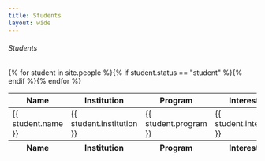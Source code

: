 ```yaml
---
title: Students
layout: wide
---
```

<!-- TODO use unminified version, customize style-->
<style>
.page-item.active .page-link {
  background-color: none !important;
  border-color: none !important;
}
</style>

<link href="https://cdn.datatables.net/1.10.19/css/dataTables.bootstrap4.min.css" rel="stylesheet" type="text/css">
<script src="//cdn.datatables.net/1.10.19/js/jquery.dataTables.min.js"></script>
<script src="https://cdn.datatables.net/1.10.19/js/dataTables.bootstrap4.min.js"></script>
<script>
$(document).ready(function() {
  $('#students').DataTable();
});</script>
<div class="card shadow mb-4">
<div class="card-header py-3">
  <h6 class="m-0 font-weight-bold text-primary">Students</h6>
</div>
<div class="card-body">
  <div class="table-responsive">
    <table class="table table-bordered" id="students" width="100%" cellspacing="0"><thead><tr>
<th>Name</th>
<th>Institution</th>
<th>Program</th>
<th>Interests</th>
<th>URL</th>
</tr></thead>
<tfoot><tr>
<th>Name</th>
<th>Institution</th>
<th>Program</th>
<th>Interests</th>
<th>URL</th></tr>
</tfoot>
<tbody>{% for student in site.people %}{% if student.status == "student" %}<tr>
<td>{{ student.name }}</td>
<td>{{ student.institution }}</td>
<td>{{ student.program }}</td>
<td>{{ student.interests }}</td>
<td><a href="{{ site.baseurl }}/{{ student.url }}"><button class="btn btn-primary btn-sm">Profile</button></a></td>
</tr>{% endif %}{% endfor %}
</tbody>
</table>
 </div>
</div>
</div>
